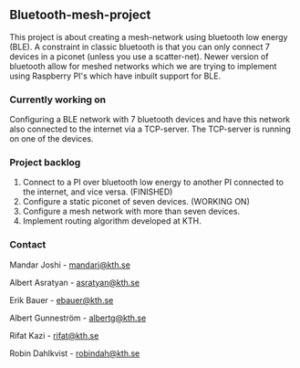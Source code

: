 ## Bluetooth-mesh-project

This project is about creating a mesh-network using bluetooth low energy (BLE). A constraint in classic bluetooth is that you can only connect 7 devices in a piconet (unless you use a scatter-net). Newer version of bluetooth allow for meshed networks which we are trying to implement using Raspberry PI's which have inbuilt support for BLE.

### Currently working on

Configuring a BLE network with 7 bluetooth devices and have this network also connected to the internet via a TCP-server. The TCP-server is running on one of the devices.

### Project backlog
1. Connect to a PI over bluetooth low energy to another PI connected to the internet, and vice versa. (FINISHED)
2. Configure a static piconet of seven devices. (WORKING ON)
3. Configure a mesh network with more than seven devices.
4. Implement routing algorithm developed at KTH.

### Contact
Mandar Joshi - mandarj@kth.se

Albert Asratyan - asratyan@kth.se

Erik Bauer - ebauer@kth.se

Albert Gunneström - albertg@kth.se

Rifat Kazi - rifat@kth.se

Robin Dahlkvist - robindah@kth.se
